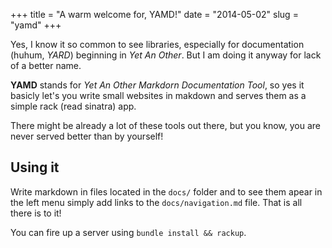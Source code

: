 +++
title = "A warm welcome for, YAMD!"
date = "2014-05-02"
slug = "yamd"
+++

Yes, I know it so common to see libraries, especially for documentation (huhum, _YARD_) beginning in _Yet An Other_.
But I am doing it anyway for lack of a better name.

__YAMD__ stands for _Yet An Other Markdorn Documentation Tool_, so yes it basicly let's you write small websites
in makdown and serves them as a simple rack (read sinatra) app.

There might be already a lot of these tools out there, but you know, you are never served better than by yourself!

## Using it

Write markdown in files located in the `docs/` folder and to see them apear in the left menu simply add links
to the `docs/navigation.md` file. That is all there is to it!

You can fire up a server using `bundle install && rackup`.
